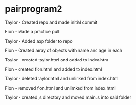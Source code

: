 # pairprogram2


Taylor - Created repo and made initial commit

Fion - Made a practice pull

Taylor - Added app folder to repo

Fion - Created array of objects with name and age in each

Taylor - created taylor.html and added to index.htm

Fion - created fion.html and added to index.html

Taylor - deleted taylor.html and unlinked from index.html

Fion - removed fion.html and unlimked from index.html

Taylor - created js directory and moved main.js into said folder